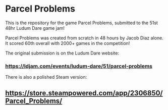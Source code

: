 # Parcel Problems

This is the repository for the game Parcel Problems, submitted to the 51st 48hr Ludum Dare game jam! 

Parcel Problems was created from scratch in 48 hours by Jacob Diaz alone. It scored 60th overall with 2000+ games in the competition!

The original submission is on the Ludum Dare website:
### https://ldjam.com/events/ludum-dare/51/parcel-problems

There is also a polished Steam version:
## https://store.steampowered.com/app/2306850/Parcel_Problems/
